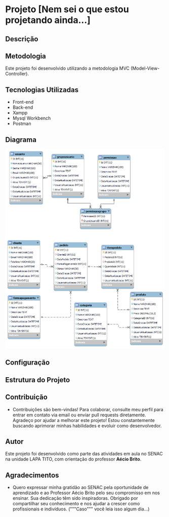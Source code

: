 # Projeto [Nem sei o que estou projetando ainda...]

## Descrição


## Metodologia
Este projeto foi desenvolvido utilizando a metodologia MVC (Model-View-Controller).

## Tecnologias Utilizadas
- Front-end
- Back-end
- Xampp
- Mysql Workbench
- Postman

## Diagrama
![image](/banco_de_dados/diagrama_bd.png)

## Configuração


## Estrutura do Projeto


## Contribuição
- Contribuições são bem-vindas! Para colaborar, consulte meu perfil para entrar em contato via email ou enviar pull requests diretamente. Agradeço por ajudar a melhorar este projeto! Estou constantemente buscando aprimorar minhas habilidades e evoluir como desenvolvedor.

## Autor
Este projeto foi desenvolvido como parte das atividades em aula no SENAC na unidade LAPA TITO, com orientação do professor **Aécio Brito**.

## Agradecimentos
- Quero expressar minha gratidão ao SENAC pela oportunidade de aprendizado e ao Professor Aécio Brito pelo seu compromisso em nos ensinar. Sua dedicação têm sido inspiradoras. Obrigado por compartilhar seu conhecimento e nos ajudar a crescer como profissionais e indivíduos. ("""Caso""" você leia isso algum dia...)